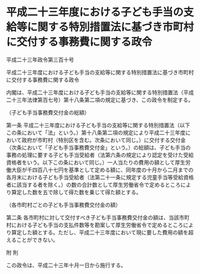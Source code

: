 # 平成二十三年度における子ども手当の支給等に関する特別措置法に基づき市町村に交付する事務費に関する政令

平成二十三年政令第三百十号

平成二十三年度における子ども手当の支給等に関する特別措置法に基づき市町村に交付する事務費に関する政令

内閣は、平成二十三年度における子ども手当の支給等に関する特別措置法（平成二十三年法律第百七号）第十八条第二項の規定に基づき、この政令を制定する。

（子ども手当事務費交付金の総額）

第一条 平成二十三年度における子ども手当の支給等に関する特別措置法（以下この条において「法」という。）第十八条第二項の規定により平成二十三年度において政府が市町村（特別区を含む。次条において同じ。）に交付する交付金（次条において「子ども手当事務費交付金」という。）の総額は、子ども手当の事務の処理に要する子ども手当受給者（法第六条の規定により認定を受けた受給資格者をいう。以下この条において同じ。）一人当たりの費用の額として厚生労働大臣が千四百八十七円を基準として定める額に、同年度の十月から二月までの各月末における子ども手当受給者（法第二十一条に規定する児童手当等受給資格者に該当する者を除く。）の数の合計数として厚生労働省令で定めるところにより算定した数を五で除して得た数を乗じて得た額とする。

（各市町村ごとの子ども手当事務費交付金の額）

第二条 各市町村に対して交付すべき子ども手当事務費交付金の額は、当該市町村における子ども手当の支払件数等を勘案して厚生労働省令で定めるところにより算定した額とする。ただし、平成二十三年度において現に要した費用の額を超えることができない。

附 則

この政令は、平成二十三年十月一日から施行する。

